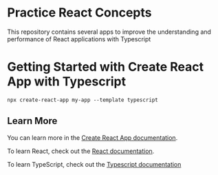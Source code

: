 # Practice React Concepts

This repository contains several apps to improve the understanding and performance of React applications with Typescript

# Getting Started with Create React App with Typescript

`npx create-react-app my-app --template typescript`

## Learn More

You can learn more in the [Create React App documentation](https://facebook.github.io/create-react-app/docs/getting-started).

To learn React, check out the [React documentation](https://reactjs.org/).

To learn TypeScript, check out the [Typescript documentation](https://www.typescriptlang.org/docs/)
